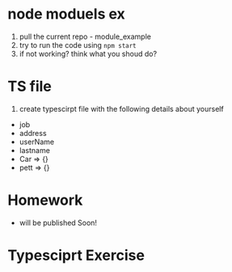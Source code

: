 # node moduels ex

1. pull the current repo - module_example
2. try to run the code using `npm start`
3. if not working? think what you shoud do?

# TS file

1. create typescirpt file with the following details about yourself

- job
- address
- userName
- lastname
- Car => {}
- pett => {}

# Homework

- will be published Soon!


# Typesciprt Exercise
